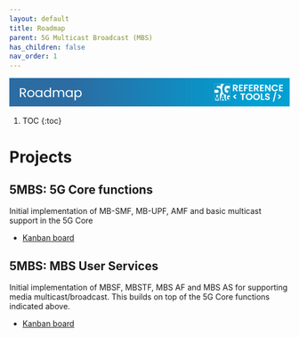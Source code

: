 ```yaml
---
layout: default
title: Roadmap
parent: 5G Multicast Broadcast (MBS)
has_children: false
nav_order: 1
---
```

<img src="../../assets/images/Banner_Roadmap.png" /> 

1. TOC
{:toc}

# Projects

## 5MBS: 5G Core functions

Initial implementation of MB-SMF, MB-UPF, AMF and basic multicast support in the 5G Core
* [Kanban board](https://github.com/orgs/5G-MAG/projects/19/views/2)

## 5MBS: MBS User Services

Initial implementation of MBSF, MBSTF, MBS AF and MBS AS for supporting media multicast/broadcast. This builds on top of the 5G Core functions indicated above.
* [Kanban board](https://github.com/orgs/5G-MAG/projects/43/views/1)
